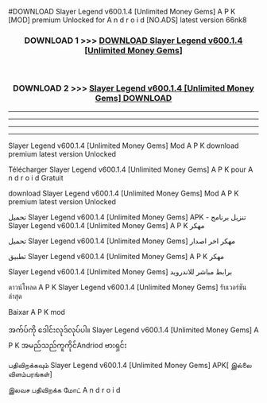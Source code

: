 #DOWNLOAD Slayer Legend  v600.1.4 [Unlimited Money Gems] A P K [MOD] premium Unlocked for A n d r o i d [NO.ADS] latest version 66nk8



<div align="center">

<h3>DOWNLOAD 1 >>> <a href="https://teeasianyam.web.app?sq=Slayer Legend  v600.1.4 [Unlimited Money Gems]">DOWNLOAD Slayer Legend  v600.1.4 [Unlimited Money Gems] </a></h3><br>

<h3>DOWNLOAD 2 >>> <a href="https://teeasianyam.web.app?sq=Slayer Legend  v600.1.4 [Unlimited Money Gems] ">Slayer Legend  v600.1.4 [Unlimited Money Gems]  DOWNLOAD </a></h3>

</div>


----------------------------------------------------------

----------------------------------------------------------

----------------------------------------------------------

----------------------------------------------------------


Slayer Legend  v600.1.4 [Unlimited Money Gems]  Mod A P K download premium latest version Unlocked

Télécharger Slayer Legend  v600.1.4 [Unlimited Money Gems]  A P K pour A n d r o i d Gratuit

download Slayer Legend  v600.1.4 [Unlimited Money Gems]  Mod A P K premium latest version Unlocked

تحميل Slayer Legend  v600.1.4 [Unlimited Money Gems]  APK - تنزيل برنامج Slayer Legend  v600.1.4 [Unlimited Money Gems]  A P K مهكر

تحميل Slayer Legend  v600.1.4 [Unlimited Money Gems]  مهكر اخر اصدار

تطبيق Slayer Legend  v600.1.4 [Unlimited Money Gems]  A P K مهكر

Slayer Legend  v600.1.4 [Unlimited Money Gems]  برابط مباشر للاندرويد

ดาวน์โหลด A P K Slayer Legend  v600.1.4 [Unlimited Money Gems]  รับเวอร์ชันล่าสุด

Baixar A P K mod

အက်ပ်ကို ဒေါင်းလုဒ်လုပ်ပါ။ Slayer Legend  v600.1.4 [Unlimited Money Gems]  A P K အမည်သည်ကူကိုင်Andriod ဗားရှင်း

பதிவிறக்கவும் Slayer Legend  v600.1.4 [Unlimited Money Gems]  APK[ இல்லை விளம்பரங்கள்] 
 
இலவச பதிவிறக்க மோட் A n d r o i d



